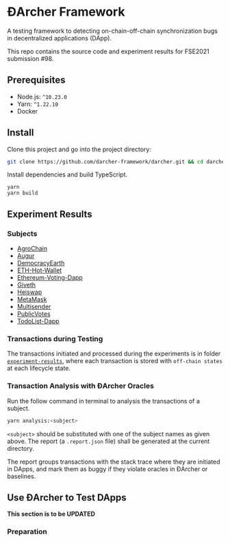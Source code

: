 # ĐArcher Framework

A testing framework to detecting on-chain-off-chain synchronization bugs in decentralized applications (DApp). 

This repo contains the source code and experiment results for FSE2021 submission #98.

## Prerequisites

- Node.js: `^10.23.0`
- Yarn: `^1.22.10`
- Docker

## Install
Clone this project and go into the project directory:
```bash
git clone https://github.com/darcher-framework/darcher.git && cd darcher 
```

Install dependencies and build TypeScript.
```
yarn
yarn build
```

## Experiment Results

### Subjects
- [AgroChain](https://github.com/Kerala-Blockchain-Academy/AgroChain)
- [Augur](https://augur.net/)
- [DemocracyEarth](https://github.com/DemocracyEarth)
- [ETH-Hot-Wallet](https://github.com/PaulLaux/eth-hot-wallet)
- [Ethereum-Voting-Dapp](https://github.com/maheshmurthy/ethereum_voting_dapp)
- [Giveth](https://giveth.io/)
- [Heiswap](https://github.com/kendricktan/heiswap-dapp)
- [MetaMask](https://metamask.io/)
- [Multisender](https://github.com/rstormsf/multisender)
- [PublicVotes](https://github.com/domschiener/publicvotes)
- [TodoList-Dapp](https://github.com/mbeaudru/ethereum-todolist)

### Transactions during Testing

The transactions initiated and processed during the experiments is 
in folder [`experiment-results`](./experiment-results), where each
transaction is stored with `off-chain states` at each lifecycle state.

### Transaction Analysis with ĐArcher Oracles

Run the follow command in terminal to analysis the transactions of a subject.
```bash
yarn analysis:<subject>
```
`<subject>` should be substituted with one of the subject names as given above. 
The report (a `.report.json` file) shall be generated at the current directory.

The report groups transactions with the stack trace where they are initiated in DApps,
and mark them as buggy if they violate oracles in ĐArcher or baselines.

## Use ĐArcher to Test DApps

**This section is to be UPDATED**

### Preparation


